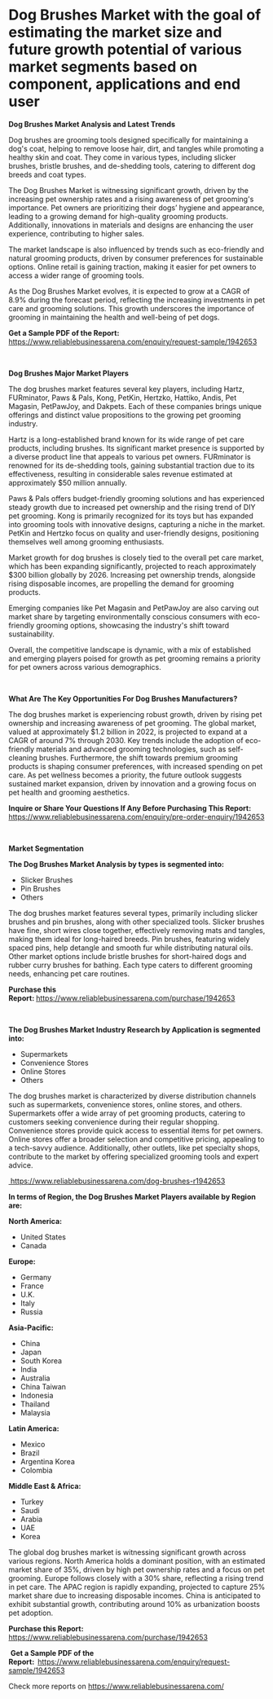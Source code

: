 <p><h1>Dog Brushes Market with the goal of estimating the market size and future growth potential of various market segments based on component, applications and end user</h1></p><p><strong>Dog Brushes Market Analysis and Latest Trends</strong></p>
<p><p>Dog brushes are grooming tools designed specifically for maintaining a dog's coat, helping to remove loose hair, dirt, and tangles while promoting a healthy skin and coat. They come in various types, including slicker brushes, bristle brushes, and de-shedding tools, catering to different dog breeds and coat types.</p><p>The Dog Brushes Market is witnessing significant growth, driven by the increasing pet ownership rates and a rising awareness of pet grooming's importance. Pet owners are prioritizing their dogs’ hygiene and appearance, leading to a growing demand for high-quality grooming products. Additionally, innovations in materials and designs are enhancing the user experience, contributing to higher sales.</p><p>The market landscape is also influenced by trends such as eco-friendly and natural grooming products, driven by consumer preferences for sustainable options. Online retail is gaining traction, making it easier for pet owners to access a wider range of grooming tools.</p><p>As the Dog Brushes Market evolves, it is expected to grow at a CAGR of 8.9% during the forecast period, reflecting the increasing investments in pet care and grooming solutions. This growth underscores the importance of grooming in maintaining the health and well-being of pet dogs.</p></p>
<p><strong>Get a Sample PDF of the Report:&nbsp;</strong> <a href="https://www.reliablebusinessarena.com/enquiry/request-sample/1942653?utm_campaign=3008&utm_medium=2&utm_source=Github&utm_content=ia&utm_term=04042025&utm_id=dog-brushes">https://www.reliablebusinessarena.com/enquiry/request-sample/1942653</a></p>
<p>&nbsp;</p>
<p><strong>Dog Brushes Major Market Players</strong></p>
<p><p>The dog brushes market features several key players, including Hartz, FURminator, Paws & Pals, Kong, PetKin, Hertzko, Hattiko, Andis, Pet Magasin, PetPawJoy, and Dakpets. Each of these companies brings unique offerings and distinct value propositions to the growing pet grooming industry.</p><p>Hartz is a long-established brand known for its wide range of pet care products, including brushes. Its significant market presence is supported by a diverse product line that appeals to various pet owners. FURminator is renowned for its de-shedding tools, gaining substantial traction due to its effectiveness, resulting in considerable sales revenue estimated at approximately $50 million annually. </p><p>Paws & Pals offers budget-friendly grooming solutions and has experienced steady growth due to increased pet ownership and the rising trend of DIY pet grooming. Kong is primarily recognized for its toys but has expanded into grooming tools with innovative designs, capturing a niche in the market. PetKin and Hertzko focus on quality and user-friendly designs, positioning themselves well among grooming enthusiasts.</p><p>Market growth for dog brushes is closely tied to the overall pet care market, which has been expanding significantly, projected to reach approximately $300 billion globally by 2026. Increasing pet ownership trends, alongside rising disposable incomes, are propelling the demand for grooming products. </p><p>Emerging companies like Pet Magasin and PetPawJoy are also carving out market share by targeting environmentally conscious consumers with eco-friendly grooming options, showcasing the industry's shift toward sustainability. </p><p>Overall, the competitive landscape is dynamic, with a mix of established and emerging players poised for growth as pet grooming remains a priority for pet owners across various demographics.</p></p>
<p>&nbsp;</p>
<p><strong>What Are The Key Opportunities For Dog Brushes Manufacturers?</strong></p>
<p><p>The dog brushes market is experiencing robust growth, driven by rising pet ownership and increasing awareness of pet grooming. The global market, valued at approximately $1.2 billion in 2022, is projected to expand at a CAGR of around 7% through 2030. Key trends include the adoption of eco-friendly materials and advanced grooming technologies, such as self-cleaning brushes. Furthermore, the shift towards premium grooming products is shaping consumer preferences, with increased spending on pet care. As pet wellness becomes a priority, the future outlook suggests sustained market expansion, driven by innovation and a growing focus on pet health and grooming aesthetics.</p></p>
<p><strong>Inquire or Share Your Questions If Any Before Purchasing This Report:</strong> <a href="https://www.reliablebusinessarena.com/enquiry/pre-order-enquiry/1942653?utm_campaign=3008&utm_medium=2&utm_source=Github&utm_content=ia&utm_term=04042025&utm_id=dog-brushes">https://www.reliablebusinessarena.com/enquiry/pre-order-enquiry/1942653</a></p>
<p>&nbsp;</p>
<p><strong>Market Segmentation</strong></p>
<p><strong>The Dog Brushes Market Analysis by types is segmented into:</strong></p>
<p><ul><li>Slicker Brushes</li><li>Pin Brushes</li><li>Others</li></ul></p>
<p><p>The dog brushes market features several types, primarily including slicker brushes and pin brushes, along with other specialized tools. Slicker brushes have fine, short wires close together, effectively removing mats and tangles, making them ideal for long-haired breeds. Pin brushes, featuring widely spaced pins, help detangle and smooth fur while distributing natural oils. Other market options include bristle brushes for short-haired dogs and rubber curry brushes for bathing. Each type caters to different grooming needs, enhancing pet care routines.</p></p>
<p><strong>Purchase this Report:&nbsp;</strong><a href="https://www.reliablebusinessarena.com/purchase/1942653?utm_campaign=3008&utm_medium=2&utm_source=Github&utm_content=ia&utm_term=04042025&utm_id=dog-brushes">https://www.reliablebusinessarena.com/purchase/1942653</a></p>
<p>&nbsp;</p>
<p><strong>The Dog Brushes Market Industry Research by Application is segmented into:</strong></p>
<p><ul><li>Supermarkets</li><li>Convenience Stores</li><li>Online Stores</li><li>Others</li></ul></p>
<p><p>The dog brushes market is characterized by diverse distribution channels such as supermarkets, convenience stores, online stores, and others. Supermarkets offer a wide array of pet grooming products, catering to customers seeking convenience during their regular shopping. Convenience stores provide quick access to essential items for pet owners. Online stores offer a broader selection and competitive pricing, appealing to a tech-savvy audience. Additionally, other outlets, like pet specialty shops, contribute to the market by offering specialized grooming tools and expert advice.</p></p>
<p><a href="https://www.reliablebusinessarena.com/dog-brushes-r1942653?utm_campaign=3008&utm_medium=2&utm_source=Github&utm_content=ia&utm_term=04042025&utm_id=dog-brushes">&nbsp;https://www.reliablebusinessarena.com/dog-brushes-r1942653</a></p>
<p><strong>In terms of Region, the Dog Brushes Market Players available by Region are:</strong></p>
<p>
    <p> <strong> North America: </strong>
        <ul>
            <li>United States</li>
            <li>Canada</li>
        </ul>
        </p> 
    <p> <strong> Europe: </strong>
        <ul>
            <li>Germany</li>
            <li>France</li>
            <li>U.K.</li>
            <li>Italy</li>
            <li>Russia</li>
        </ul>
        </p> 
    <p> <strong> Asia-Pacific: </strong>
        <ul>
            <li>China</li>
            <li>Japan</li>
            <li>South Korea</li>
            <li>India</li>
            <li>Australia</li>
            <li>China Taiwan</li>
            <li>Indonesia</li>
            <li>Thailand</li>
            <li>Malaysia</li>
        </ul>
        </p> 
    <p> <strong> Latin America: </strong>
        <ul>
            <li>Mexico</li>
            <li>Brazil</li>
            <li>Argentina Korea</li>
            <li>Colombia</li>
        </ul>
        </p> 
    <p> <strong> Middle East & Africa: </strong>
        <ul>
            <li>Turkey</li>
            <li>Saudi</li>
            <li>Arabia</li>
            <li>UAE</li>
            <li>Korea</li>
        </ul>
    </p>
    </p>
<p><p>The global dog brushes market is witnessing significant growth across various regions. North America holds a dominant position, with an estimated market share of 35%, driven by high pet ownership rates and a focus on pet grooming. Europe follows closely with a 30% share, reflecting a rising trend in pet care. The APAC region is rapidly expanding, projected to capture 25% market share due to increasing disposable incomes. China is anticipated to exhibit substantial growth, contributing around 10% as urbanization boosts pet adoption.</p></p>
<p><strong>Purchase this Report: </strong><a href="https://www.reliablebusinessarena.com/purchase/1942653?utm_campaign=3008&utm_medium=2&utm_source=Github&utm_content=ia&utm_term=04042025&utm_id=dog-brushes">https://www.reliablebusinessarena.com/purchase/1942653</a></p>
<p>&nbsp;<strong>Get a Sample PDF of the Report:&nbsp;&nbsp;</strong><a href="https://www.reliablebusinessarena.com/enquiry/request-sample/1942653?utm_campaign=3008&utm_medium=2&utm_source=Github&utm_content=ia&utm_term=04042025&utm_id=dog-brushes">https://www.reliablebusinessarena.com/enquiry/request-sample/1942653</a></p>
<p><strong></strong></p>
<p>Check more reports on <a href="https://www.reliablebusinessarena.com/?utm_campaign=3008&utm_medium=2&utm_source=Github&utm_content=ia&utm_term=04042025&utm_id=dog-brushes">https://www.reliablebusinessarena.com/</a></p>